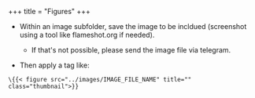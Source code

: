 +++
title = "Figures"
+++

- Within an image subfolder, save the image to be incldued (screenshot using a tool like flameshot.org if needed). 
  - If that's not possible, please send the image file via telegram. 

- Then apply a tag like:

```
\{{< figure src="../images/IMAGE_FILE_NAME" title="" class="thumbnail">}}
```

